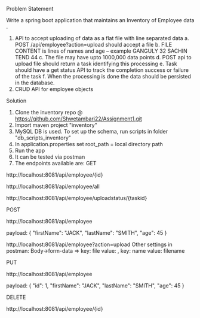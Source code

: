 Problem Statement

Write a spring boot application that maintains an Inventory of Employee data .
1.	API to accept uploading of data as a flat file with line separated data
  a.	POST /api/employee?action=upload should accept a file 
  b.	FILE  CONTENT is lines of names and age – example 
    GANGULY  32
    SACHIN TEND    44
  c.	The file may have upto 1000,000 data points 
  d.	POST api to upload file should return a task identifying this processing 
  e.	Task should have a get status API to track the completion success or failure of the task
  f.	When the processing is done the data should be persisted in the database.
2.	CRUD API for employee objects

Solution

1. Clone the inventory repo @ https://github.com/Shwetambari22/Assignment1.git
2. Import maven project "inventory"
3. MySQL DB is used. To set up the schema, run scripts in folder "db_scripts_inventory"
4. In application.properties set root_path = local directory path
5. Run the app
6. It can be tested via postman
7. The endpoints available are:
  GET
  
  http://localhost:8081/api/employee/{id}
  
  http://localhost:8081/api/employee/all
  
  http://localhost:8081/api/employee/uploadstatus/{taskid}
  
  POST
  
  http://localhost:8081/api/employee
  
  payload:
  {
    "firstName": "JACK",
    "lastName": "SMITH",
    "age": 45
  }
  
  http://localhost:8081/api/employee?action=upload
  Other settings in postman: Body->form-data => key: file value: <upload file>, key: name value: filename
  
  PUT
  
  http://localhost:8081/api/employee
  
  payload:
  {
    "id": 1,
    "firstName": "JACK",
    "lastName": "SMITH",
    "age": 45
  }
  
  DELETE
  
  http://localhost:8081/api/employee/{id}
  
  
  
